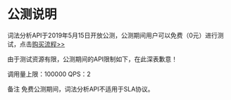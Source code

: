 # 公测说明

词法分析API于2019年5月15日开放公测，公测期间用户可以免费（0元）进行测试，点击[购买流程>>](../Pricing/Purchase-Process.md)

由于测试资源有限，公测期间的API限制如下，在此深表歉意！

调用量上限：100000
QPS：2

备注
免费公测期间，词法分析API不适用于SLA协议。


